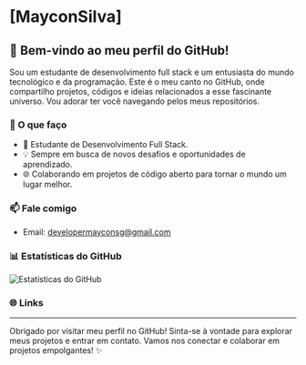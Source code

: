 # [MayconSilva]

## 👋 Bem-vindo ao meu perfil do GitHub!

Sou um estudante de desenvolvimento full stack e um entusiasta do mundo tecnológico e da programação. Este é o meu canto no GitHub, onde compartilho projetos, códigos e ideias relacionados a esse fascinante universo. Vou adorar ter você navegando pelos meus repositórios.

### 💼 O que faço

- 🚀 Estudante de Desenvolvimento Full Stack.
- 💡 Sempre em busca de novos desafios e oportunidades de aprendizado.
- 🌐 Colaborando em projetos de código aberto para tornar o mundo um lugar melhor.

<!-- ### 🌟 Destaques

  - ✨ [QuizMaster]: Um quiz online interativo que abrange várias categorias.
  - 📁 [Repositório]: https://github.com/DevMayconSilva/QuizMaster.
  - 📝 [Demonstração]: https://devmayconsilva.github.io/QuizMaster/. -->

### 📫 Fale comigo

<!-- - LinkedIn: [Seu perfil no LinkedIn](inserir_link) -->
- Email: [developermayconsg@gmail.com](developermayconsg@gmail.com)

### 📊 Estatísticas do GitHub

![Estatísticas do GitHub](https://github-readme-stats.vercel.app/api?username=DevMaycons&show_icons=true&theme=radical)

<!-- ### 🏆 Conquistas

- 📜 [Certificado 1]: Descreva uma certificação relevante ou conquista acadêmica.
- 📜 [Certificado 2]: Descreva outra certificação ou conquista importante. -->

<!-- ### 🚀 Habilidades

💻 Linguagens de Programação:
🧰 Ferramentas e Tecnologiass: -->

### 🌐 Links

<!-- - [Portfólio](inserir_link) -->
<!-- - [Instagram](inserir_link) -->
<!-- - [LinkedIn](inserir_link_) -->

<!-- ### ❤️ Apoie meu trabalho

Se você gosta do meu trabalho e deseja apoiar, considere comprar um café para mim:

[![Buy Me a Coffee](https://img.shields.io/badge/-Buy%20me%20a%20coffee-orange?logo=buy-me-a-coffee&logoColor=white)](inserir_link_para_comprar_um_café) -->

<!-- ### 📝 Licença

Este perfil é licenciado sob a Licença MIT - veja o arquivo [LICENSE](LICENSE) para obter mais detalhes. -->

---

Obrigado por visitar meu perfil no GitHub! Sinta-se à vontade para explorar meus projetos e entrar em contato. Vamos nos conectar e colaborar em projetos empolgantes! ✨
